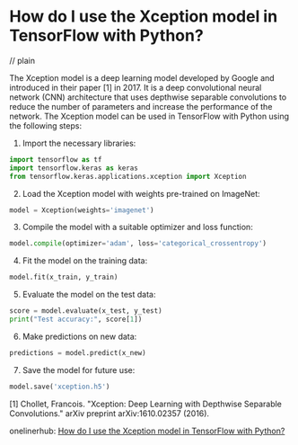 # How do I use the Xception model in TensorFlow with Python?
// plain

The Xception model is a deep learning model developed by Google and introduced in their paper [1] in 2017. It is a deep convolutional neural network (CNN) architecture that uses depthwise separable convolutions to reduce the number of parameters and increase the performance of the network. The Xception model can be used in TensorFlow with Python using the following steps:

1. Import the necessary libraries:
```python
import tensorflow as tf
import tensorflow.keras as keras
from tensorflow.keras.applications.xception import Xception
```

2. Load the Xception model with weights pre-trained on ImageNet:
```python
model = Xception(weights='imagenet')
```

3. Compile the model with a suitable optimizer and loss function:
```python
model.compile(optimizer='adam', loss='categorical_crossentropy')
```

4. Fit the model on the training data:
```python
model.fit(x_train, y_train)
```

5. Evaluate the model on the test data:
```python
score = model.evaluate(x_test, y_test)
print("Test accuracy:", score[1])
```

6. Make predictions on new data:
```python
predictions = model.predict(x_new)
```

7. Save the model for future use:
```python
model.save('xception.h5')
```

[1] Chollet, Francois. "Xception: Deep Learning with Depthwise Separable Convolutions." arXiv preprint arXiv:1610.02357 (2016).

onelinerhub: [How do I use the Xception model in TensorFlow with Python?](https://onelinerhub.com/python-tensorflow/how-do-i-use-the-xception-model-in-tensorflow-with-python)